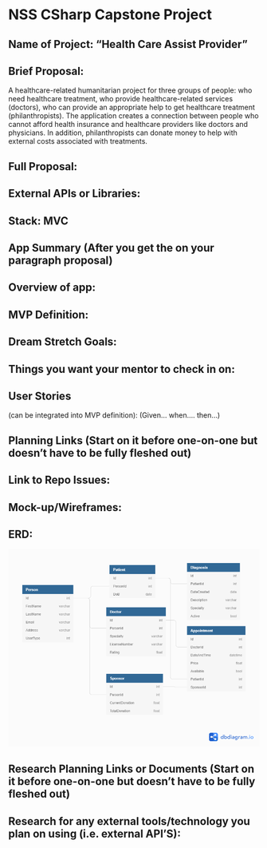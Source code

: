 # NSS CSharp Capstone Project

## Name of Project: 	“Health Care Assist Provider”

## Brief Proposal:
A healthcare-related humanitarian project for three groups of people: 
who need healthcare treatment, 
who provide healthcare-related services (doctors), 
who can provide an appropriate help to get healthcare treatment (philanthropists).
The application creates a connection between people who cannot afford health insurance and healthcare providers like doctors and physicians.  In addition, philanthropists can donate money to help with external costs associated with treatments.

## Full Proposal:

## External APIs or Libraries: 
## Stack: MVC 

## App Summary (After you get the on your paragraph proposal)

## Overview of app: 

## MVP Definition: 

## Dream Stretch Goals:

## Things you want your mentor to check in on:

## User Stories 
(can be integrated into MVP definition):
(Given… when…. then…)

## Planning Links (Start on it before one-on-one but doesn’t have to be fully fleshed out)

## Link to Repo Issues: 

## Mock-up/Wireframes: 

## ERD:
![Initial ERD](/CSharpCapstoneERD.png)

## Research Planning Links or Documents (Start on it before one-on-one but doesn’t have to be fully fleshed out)

## Research for any external tools/technology you plan on using (i.e. external API’S): 
